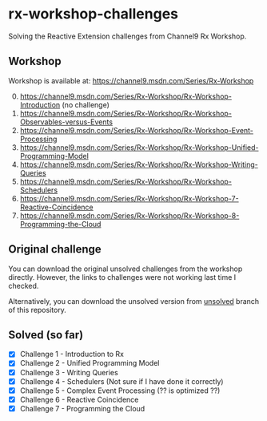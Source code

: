 # rx-workshop-challenges
Solving the Reactive Extension challenges from Channel9 Rx Workshop.

## Workshop
Workshop is available at: https://channel9.msdn.com/Series/Rx-Workshop

0. https://channel9.msdn.com/Series/Rx-Workshop/Rx-Workshop-Introduction (no challenge)
1. https://channel9.msdn.com/Series/Rx-Workshop/Rx-Workshop-Observables-versus-Events
2. https://channel9.msdn.com/Series/Rx-Workshop/Rx-Workshop-Event-Processing
3. https://channel9.msdn.com/Series/Rx-Workshop/Rx-Workshop-Unified-Programming-Model
4. https://channel9.msdn.com/Series/Rx-Workshop/Rx-Workshop-Writing-Queries
5. https://channel9.msdn.com/Series/Rx-Workshop/Rx-Workshop-Schedulers
6. https://channel9.msdn.com/Series/Rx-Workshop/Rx-Workshop-7-Reactive-Coincidence
7. https://channel9.msdn.com/Series/Rx-Workshop/Rx-Workshop-8-Programming-the-Cloud

## Original challenge
You can download the original unsolved challenges from the workshop directly. 
However, the links to challenges were not working last time I checked.

Alternatively, you can download the unsolved version from 
[unsolved](https://github.com/zpbappi/rx-workshop-challenges/tree/unsolved) branch of this repository.

## Solved (so far)
- [x] Challenge 1 - Introduction to Rx
- [x] Challenge 2 - Unified Programming Model
- [x] Challenge 3 - Writing Queries
- [x] Challenge 4 - Schedulers (Not sure if I have done it correctly)
- [x] Challenge 5 - Complex Event Processing (?? is optimized ??)
- [x] Challenge 6 - Reactive Coincidence
- [x] Challenge 7 - Programming the Cloud
